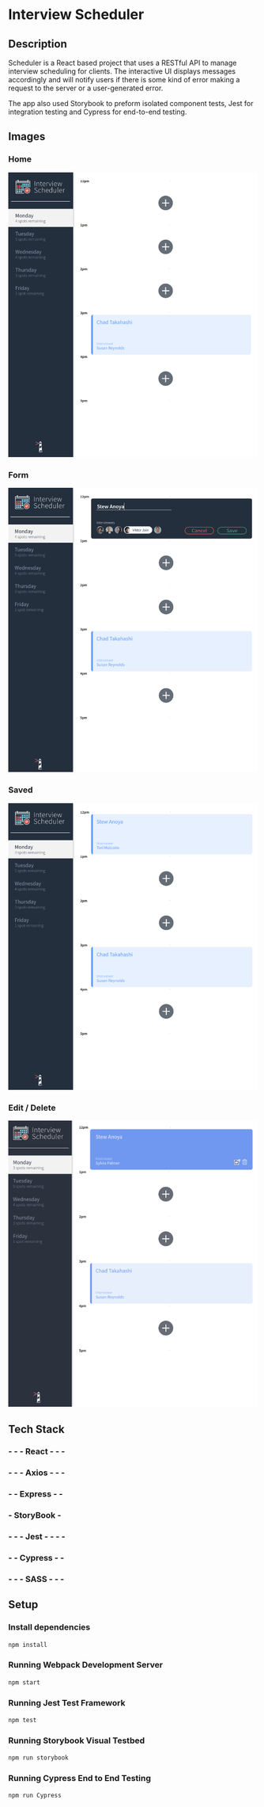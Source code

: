 # Interview Scheduler

## Description

Scheduler is a React based project that uses a RESTful API to manage interview scheduling for clients. The interactive UI displays messages accordingly and will notify users if there is some kind of error making a request to the server or a user-generated error.

The app also used Storybook to preform isolated component tests, Jest for integration testing and Cypress for end-to-end testing.

## Images

### Home

!["Home"](https://github.com/stewanoya/scheduler/blob/master/docs/Home.png?raw=true)

### Form

!["Form"](https://github.com/stewanoya/scheduler/blob/master/docs/form.png?raw=true)

### Saved

!["Saved"](https://github.com/stewanoya/scheduler/blob/master/docs/saved.png?raw=true)

### Edit / Delete

!["Edit/Delete"](https://github.com/stewanoya/scheduler/blob/master/docs/Edit.png?raw=true)

## Tech Stack

### - - - React - - -

### - - - Axios - - -

### - - Express - -

### - StoryBook -

### - - - Jest - - - -

### - - Cypress - -

### - - - SASS - - -

## Setup

### Install dependencies

```sh
npm install
```

### Running Webpack Development Server

```sh
npm start
```

### Running Jest Test Framework

```sh
npm test
```

### Running Storybook Visual Testbed

```sh
npm run storybook
```

### Running Cypress End to End Testing

```sh
npm run Cypress
```

